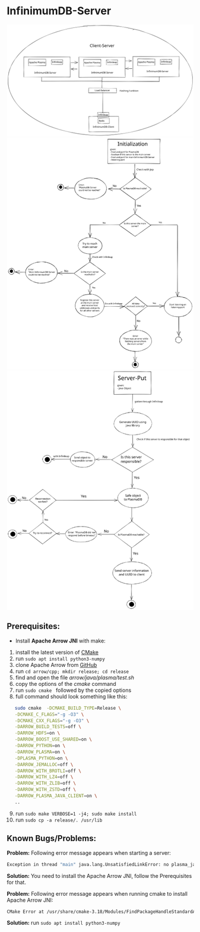 # InfinimumDB-Server

![Alt text](./documentation/images/Overview.svg)
![Alt text](./documentation/images/Initialization.svg)
![Alt text](./documentation/images/Put.svg)

## Prerequisites:
- Install **Apache Arrow JNI** with make:
1. install the latest version of [CMake](https://askubuntu.com/questions/355565/how-do-i-install-the-latest-version-of-cmake-from-the-command-line)
2. run ```sudo apt install python3-numpy```
3. clone Apache Arrow from [GitHub](https://github.com/apache/arrow)
4. run  ```cd arrow/cpp; mkdir release; cd release```
5. find and open the file *arrow/java/plasma/test.sh*
6. copy the options of the *cmake* command
7. run ```sudo cmake ``` followed by the copied options
8. full command should look something like this: 
```bash
   sudo cmake  -DCMAKE_BUILD_TYPE=Release \
   -DCMAKE_C_FLAGS="-g -O3" \
   -DCMAKE_CXX_FLAGS="-g -O3" \
   -DARROW_BUILD_TESTS=off \
   -DARROW_HDFS=on \
   -DARROW_BOOST_USE_SHARED=on \
   -DARROW_PYTHON=on \
   -DARROW_PLASMA=on \
   -DPLASMA_PYTHON=on \
   -DARROW_JEMALLOC=off \
   -DARROW_WITH_BROTLI=off \
   -DARROW_WITH_LZ4=off \
   -DARROW_WITH_ZLIB=off \
   -DARROW_WITH_ZSTD=off \
   -DARROW_PLASMA_JAVA_CLIENT=on \
   ..
```
9. run ```sudo make VERBOSE=1 -j4; sudo make install```
10. run ```sudo cp -a release/. /usr/lib```

## Known Bugs/Problems:
**Problem:** 
Following error message appears when starting a server:
```bash
Exception in thread "main" java.lang.UnsatisfiedLinkError: no plasma_java in java.library.path: /usr/java/packages/lib:/usr/lib64:/lib64:/lib:/usr/lib
```
**Solution:** You need to install the Apache Arrow JNI, follow the Prerequisites for that.

**Problem:**
Following error message appears when running cmake to install Apache Arrow JNI:
```bash
CMake Error at /usr/share/cmake-3.18/Modules/FindPackageHandleStandardArgs.cmake:165 (message): Could NOT find Python3 (missing: Python3_NumPy_INCLUDE_DIRS NumPy) (found version "3.9.7")
```
**Solution:** run ```sudo apt install python3-numpy```
